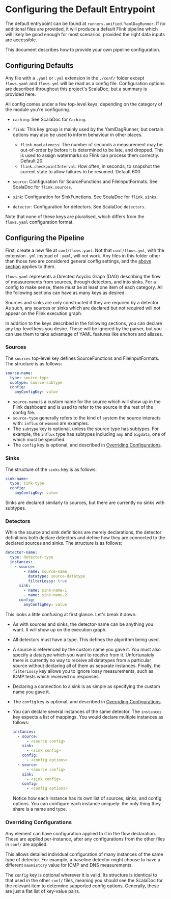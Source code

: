 # Configuring the Default Entrypoint

The default entrypoint can be found at `runners.unified.YamlDagRunner`. If no
additional files are provided, it will produce a default Flink pipeline which
will likely be good enough for most scenarios, provided the right data inputs
are accessible.

This document describes how to provide your own pipeline configuration.

## Configuring Defaults

Any file with a `.yaml` or `.yml` extension in the `./conf/` folder except
`flows.yaml` and `flows.yml` will be read as a config file. Configuration
options are described throughout this project's ScalaDoc, but a summary is 
provided here.

All config comes under a few top-level keys, depending on the category of the
module you're configuring.

* `caching`: See ScalaDoc for `Caching`.
* `flink`: This key group is mainly used by the YamlDagRunner, but certain
  options may also be used to inform behaviour in other places.
  * `flink.maxLateness`: The number of seconds a measurement may be out-of-order
    by before it is determined to be late, and dropped. This is used to assign
    watermarks so Flink can process them correctly. Default 20.
  * `flink.checkpointInterval`: How often, in seconds, to snapshot the current 
    state to allow failures to be resumed. Default 600.
    
* `source`: Configuration for SourceFunctions and FileInputFormats. See ScalaDoc 
  for `flink.sources`.
* `sink`: Configuration for SinkFunctions. See ScalaDoc for `flink.sinks`.
* `detector`: Configuration for detectors. See ScalaDoc `detectors`.

Note that none of these keys are pluralised, which differs from the `flows.yaml`
configuration format.

## Configuring the Pipeline

First, create a new file at `conf/flows.yaml`. Not that `conf/flows.yml`, with
the extension `.yml` instead of `.yaml`, will not work. Any files in this folder 
other than those two are considered general config settings, and the [above
section](#configuring-defaults) applies to them.

`flows.yaml` represents a Directed Acyclic Graph (DAG) describing the flow of
measurements from sources, through detectors, and into sinks. For a config to
make sense, there must be at least one item of each category. All the following
sections can have as many keys as desired.

Sources and sinks are only constructed if they are required by a detector. As
such, any sources or sinks which are declared but not required will not appear
on the Flink execution graph.

In addition to the keys described in the following sections, you can declare
any top-level keys you desire. These will be ignored by the parser, but you can
use them to take advantage of YAML features like anchors and aliases.

### Sources

The `sources` top-level key defines SourceFunctions and FileInputFormats. 
The structure is as follows:

```yaml
source-name:
  type: source-type
  subtype: source-subtype
  config:
    anyConfigKey: value
```

* `source-name` is a custom name for the source which will show up in the Flink
  dashboard and is used to refer to the source in the rest of the config file.
* `source-type` generally refers to the kind of system the source interacts with:
  `influx` or `esmond` are examples.
* The `subtype` key is optional, unless the source type has subtypes. For 
  example, the `influx` type has subtypes including `amp` and `bigdata`, one of
  which must be specified.
* The `config` key is optional, and described in 
  [Overriding Configurations](#overriding-configurations).

### Sinks

The structure of the `sinks` key is as follows:

```yaml
sink-name:
  type: sink-type
  config:
    anyConfigKey: value
```

Sinks are declared similarly to sources, but there are currently no sinks with
subtypes.

### Detectors

While the source and sink definitions are merely declarations, the detector
definitions both declare detectors and define how they are connected to the
declared sources and sinks. The structure is as follows:
 
```yaml
detector-name:
  type: detector-type
  instances:
    - source:
        - name: source-name
          datatype: source-datatype
          filterLossy: true
      sink:
        - name: sink-name-1
        - name: sink-name-2
      config:
        anyConfigKey: value
```

This looks a little confusing at first glance. Let's break it down.

* As with sources and sinks, the detector-name can be anything you want. It will
  show up on the execution graph.
* All detectors must have a type. This defines the algorithm being used.
* A source is referenced by the custom name you gave it. You must also specify
  a datatype which you want to receive from it. Unfortunately there is currently
  no way to receive all datatypes from a particular source without declaring all
  of them as separate instances. Finally, the `filterLossy` key allows you to
  ignore lossy measurements, such as ICMP tests which received no responses.
* Declaring a connection to a sink is as simple as specifying the custom name
  you gave it.
* The `config` key is optional, and described in 
  [Overriding Configurations](#overriding-configurations).
* You can declare several instances of the same detector. The `instances` key
  expects a list of mappings. You would declare multiple instances as follows:
  
  ```yaml
  instances:
    - source:
        - <source config>
      sink:
        - <sink config>
      config:
        - <config options>
    - source:
        - <source config>
      sink:
        - <sink config>
      config:
        - <config options>
  ```
  
  Notice how each instance has its own list of sources, sinks, and config 
  options. You can configure each instance uniquely: the only thing they share
  is a name and type.

### Overriding Configurations

Any element can have configuration applied to it in the flow declaration. These
are applied per-instance, after any configurations from the other files in
`conf/` are applied.

This allows detailed individual configuration of many instances of the same type
of detector. For example, a baseline detector might choose to have a different 
`maxHistory` value for ICMP and DNS measurements.

The `config` key is optional wherever it is valid. Its structure is identical to 
that used in the other `conf/` files, meaning you should see the ScalaDoc for
the relevant item to determine supported config options. Generally, these are
just a flat list of key-value pairs.
